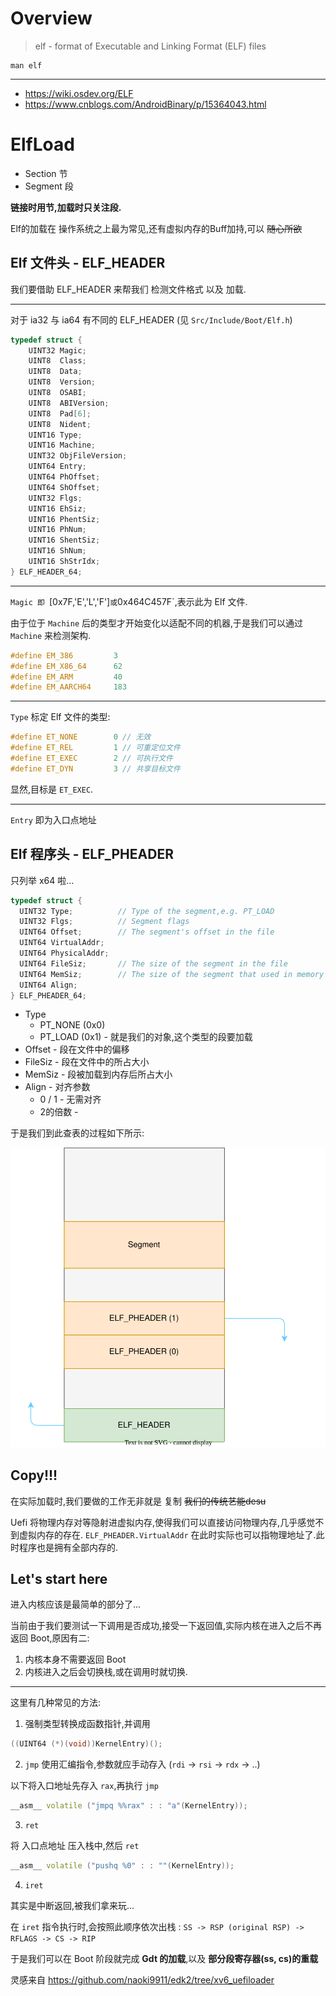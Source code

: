 # Overview

> elf - format of Executable and Linking Format (ELF) files

```shell
man elf
```

---

- <https://wiki.osdev.org/ELF>
- <https://www.cnblogs.com/AndroidBinary/p/15364043.html>

# ElfLoad

- Section 节
- Segment 段

**链接时用节,加载时只关注段.**

Elf的加载在 操作系统之上最为常见,还有虚拟内存的Buff加持,可以 ~~随心所欲~~

## Elf 文件头 - ELF_HEADER

我们要借助 ELF_HEADER 来帮我们 检测文件格式 以及 加载.

---

对于 ia32 与 ia64 有不同的 ELF_HEADER (见 `Src/Include/Boot/Elf.h`)

```c++
typedef struct {
    UINT32 Magic;
    UINT8  Class;
    UINT8  Data;
    UINT8  Version;
    UINT8  OSABI;
    UINT8  ABIVersion;
    UINT8  Pad[6];
    UINT8  Nident;
    UINT16 Type;
    UINT16 Machine;
    UINT32 ObjFileVersion;
    UINT64 Entry;
    UINT64 PhOffset;
    UINT64 ShOffset;
    UINT32 Flgs;
    UINT16 EhSiz;
    UINT16 PhentSiz;
    UINT16 PhNum;
    UINT16 ShentSiz;
    UINT16 ShNum;
    UINT16 ShStrIdx;
} ELF_HEADER_64;
```

---

`Magic 即 `[0x7F,'E','L','F']` 或 `0x464C457F`,表示此为 Elf 文件.

由于位于 `Machine` 后的类型才开始变化以适配不同的机器,于是我们可以通过 `Machine` 来检测架构.

```c++
#define EM_386         3
#define EM_X86_64      62
#define EM_ARM         40
#define EM_AARCH64     183
```

---

`Type` 标定 Elf 文件的类型:

```c++
#define ET_NONE        0 // 无效
#define ET_REL         1 // 可重定位文件
#define ET_EXEC        2 // 可执行文件
#define ET_DYN         3 // 共享目标文件
```

显然,目标是 `ET_EXEC`.

---

`Entry` 即为入口点地址

## Elf 程序头 - ELF_PHEADER

只列举 x64 啦...

```c++
typedef struct {
  UINT32 Type;          // Type of the segment,e.g. PT_LOAD
  UINT32 Flgs;          // Segment flags
  UINT64 Offset;        // The segment's offset in the file
  UINT64 VirtualAddr;
  UINT64 PhysicalAddr;
  UINT64 FileSiz;       // The size of the segment in the file
  UINT64 MemSiz;        // The size of the segment that used in memory space
  UINT64 Align;
} ELF_PHEADER_64;
```

- Type
  - PT_NONE (0x0)
  - PT_LOAD (0x1) - 就是我们的对象,这个类型的段要加载
- Offset - 段在文件中的偏移
- FileSiz - 段在文件中的所占大小
- MemSiz - 段被加载到内存后所占大小
- Align - 对齐参数
  - 0 / 1 - 无需对齐
  - 2的倍数 - 

于是我们到此查表的过程如下所示:

![](./Images/Elf.svg)

## Copy!!!

在实际加载时,我们要做的工作无非就是 复制 ~~我们的传统艺能desu~~

Uefi 将物理内存对等隐射进虚拟内存,使得我们可以直接访问物理内存,几乎感觉不到虚拟内存的存在.
`ELF_PHEADER.VirtualAddr` 在此时实际也可以指物理地址了.此时程序也是拥有全部内存的.

## Let's start here

进入内核应该是最简单的部分了...

当前由于我们要测试一下调用是否成功,接受一下返回值,实际内核在进入之后不再返回 Boot,原因有二:
1. 内核本身不需要返回 Boot
2. 内核进入之后会切换栈,或在调用时就切换.

---

这里有几种常见的方法:

1. 强制类型转换成函数指针,并调用

```c++
((UINT64 (*)(void))KernelEntry)();
```

2. `jmp`
使用汇编指令,参数就应手动存入 (`rdi` -> `rsi` -> `rdx` -> ..)

以下将入口地址先存入 `rax`,再执行 `jmp`
```c++
__asm__ volatile ("jmpq %%rax" : : "a"(KernelEntry));
```

3. `ret`

将 入口点地址 压入栈中,然后 `ret`

```c++
__asm__ volatile ("pushq %0" : : ""(KernelEntry));
```

4. `iret`

其实是中断返回,被我们拿来玩...

在 `iret` 指令执行时,会按照此顺序依次出栈 : `SS -> RSP (original RSP) -> RFLAGS -> CS -> RIP`

于是我们可以在 Boot 阶段就完成 **Gdt 的加载**,以及 **部分段寄存器(ss, cs)的重载**

灵感来自 <https://github.com/naoki9911/edk2/tree/xv6_uefiloader>

